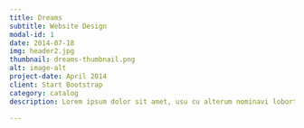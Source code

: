 ```yaml
---
title: Dreams
subtitle: Website Design
modal-id: 1
date: 2014-07-18
img: header2.jpg
thumbnail: dreams-thumbnail.png
alt: image-alt
project-date: April 2014
client: Start Bootstrap
category: catalog
description: Lorem ipsum dolor sit amet, usu cu alterum nominavi lobortis. At duo novum diceret. Tantas apeirian vix et, usu sanctus postulant inciderint ut, populo diceret necessitatibus in vim. Cu eum dicam feugiat noluisse.

---
```

